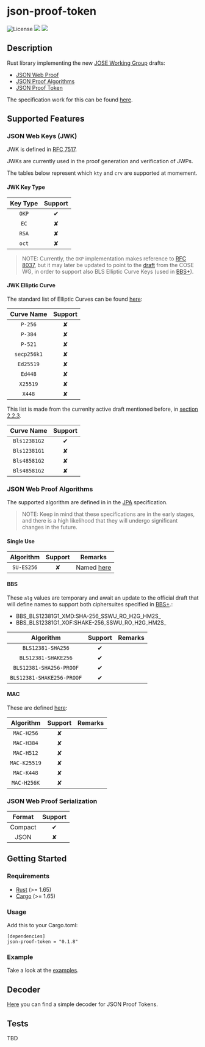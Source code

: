 # json-proof-token

![License](https://img.shields.io/badge/License-Apache_2.0-blue.svg)
[![](https://img.shields.io/crates/v/json-proof-token?style=flat-square)](https://crates.io/crates/json-proof-token)
[![](https://img.shields.io/docsrs/json-proof-token?style=flat-square)](https://docs.rs/json-proof-token/)

## Description

Rust library implementing the new [JOSE Working Group](https://datatracker.ietf.org/wg/jose/documents/) drafts:
- [JSON Web Proof](https://datatracker.ietf.org/doc/html/draft-ietf-jose-json-web-proof)
- [JSON Proof Algorithms](https://datatracker.ietf.org/doc/html/draft-ietf-jose-json-proof-algorithms) 
- [JSON Proof Token](https://datatracker.ietf.org/doc/html/draft-ietf-jose-json-proof-token)

The specification work for this can be found [here](https://github.com/json-web-proofs/json-web-proofs).

## Supported Features

### JSON Web Keys (JWK)

JWK is defined in [RFC 7517](https://tools.ietf.org/html/rfc7517).

JWKs are currently used in the proof generation and verification of JWPs.

The tables below represent which `kty` and `crv` are supported at momement.

#### JWK Key Type

| Key Type | Support |
|:--------:|:-------:|
|   `OKP`  |    ✔    |
|   `EC`   |    ✘    |
|   `RSA`  |    ✘    |
|   `oct`  |    ✘    |


>NOTE: Currently, the `OKP` implementation makes reference to [RFC 8037](https://datatracker.ietf.org/doc/html/rfc8037), but it may later be updated to point to the [draft](https://datatracker.ietf.org/doc/html/draft-ietf-cose-bls-key-representations) from the COSE WG, in order to support also BLS Elliptic Curve Keys (used in [BBS+](https://datatracker.ietf.org/doc/html/draft-irtf-cfrg-bbs-signatures)).

#### JWK Elliptic Curve
The standard list of Elliptic Curves can be found [here](https://www.iana.org/assignments/jose/jose.xhtml#web-key-elliptic-curve):

|  Curve Name | Support |
|:---------:|:-------:|
| `P-256` |    ✘    |
|  `P-384`  |    ✘    |
|  `P-521` |    ✘    |
|   `secp256k1`  |    ✘    |
| `Ed25519` |    ✘    |
|  `Ed448`  |    ✘    |
|  `X25519` |    ✘    |
|   `X448`  |    ✘    |


This list is made from the currenlty active draft mentioned before, in [section 2.2.3](https://datatracker.ietf.org/doc/html/draft-ietf-cose-bls-key-representations#section-2.2.3).

|  Curve Name | Support |
|:---------:|:-------:|
|  `Bls12381G2` |    ✔    |
|  `Bls12381G1` |    ✘    |
|  `Bls48581G2` |    ✘    |
|  `Bls48581G2` |    ✘    |

### JSON Web Proof Algorithms

The supported algorithm are defined in in the [JPA](https://datatracker.ietf.org/doc/html/draft-ietf-jose-json-proof-algorithms) specification.

> NOTE: Keep in mind that these specifications are in the early stages, and there is a high likelihood that they will undergo significant changes in the future.

#### Single Use
| Algorithm | Support | Remarks |
|:---------:|:-------:|:-------:|
|   `SU-ES256`   |    ✘    |   Named [here](https://datatracker.ietf.org/doc/html/draft-ietf-jose-json-proof-algorithms#section-6.1.10)       |



#### BBS

These `alg` values are temporary and await an update to the official draft that will define names to support both ciphersuites specified in [BBS+](https://datatracker.ietf.org/doc/html/draft-irtf-cfrg-bbs-signatures-04#name-bls12-381-ciphersuites).:
- BBS_BLS12381G1_XMD:SHA-256_SSWU_RO_H2G_HM2S_
- BBS_BLS12381G1_XOF:SHAKE-256_SSWU_RO_H2G_HM2S_

| Algorithm | Support | Remarks |
|:---------:|:-------:|:-------:|
|    `BLS12381-SHA256`    |    ✔    |         |
|    `BLS12381-SHAKE256`    |    ✔    |         |
|    `BLS12381-SHA256-PROOF`    |    ✔    |         |
|    `BLS12381-SHAKE256-PROOF`    |    ✔    |         |

#### MAC

These are defined [here](https://datatracker.ietf.org/doc/html/draft-ietf-jose-json-proof-algorithms#section-6.3.9):

| Algorithm | Support | Remarks |
|:---------:|:-------:|:-------:|
|    `MAC-H256`    |    ✘    |         |
|    `MAC-H384`    |    ✘    |         |
|    `MAC-H512`    |    ✘    |         |
|    `MAC-K25519`    |    ✘    |         |
|    `MAC-K448`    |    ✘    |         |
|    `MAC-H256K`    |    ✘    |         |


### JSON Web Proof Serialization

| Format         | Support |
|:----------------:|:---------:|
| Compact        |  ✔    |
| JSON   |  ✘    |










## Getting Started
<!-- What are the steps required to install your project? Provide a step-by-step description of how to get the development environment running. -->

### Requirements

- [Rust](https://www.rust-lang.org/) (>= 1.65)
- [Cargo](https://doc.rust-lang.org/cargo/) (>= 1.65)


### Usage

Add this to your Cargo.toml:

```
[dependencies]
json-proof-token = "0.1.8"
```

### Example
Take a look at the [examples](https://github.com/Cybersecurity-LINKS/json-proof-token/tree/main/examples).

## Decoder

[Here](https://github.com/Cybersecurity-LINKS/json-proof-token/tree/main/decoder) you can find a simple decoder for JSON Proof Tokens.

## Tests

TBD